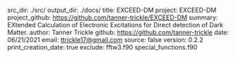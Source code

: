 src_dir: ./src/
output_dir: ./docs/
title: EXCEED-DM
project: EXCEED-DM
project_github: https://github.com/tanner-trickle/EXCEED-DM
summary: EXtended Calculation of Electronic Excitations for Direct detection of Dark Matter.
author: Tanner Trickle
github: https://github.com/tanner-trickle
date: 06/21/2021
email: ttrickle17@gmail.com
source: false
version: 0.2.2
print_creation_date: true
exclude: fftw3.f90
         special_functions.f90
